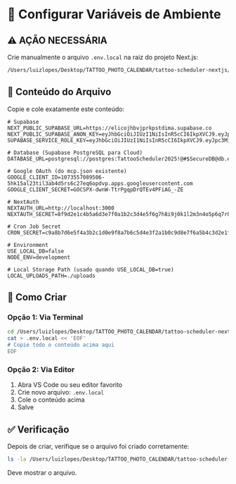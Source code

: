 # 🔐 Configurar Variáveis de Ambiente

## ⚠️ AÇÃO NECESSÁRIA

Crie manualmente o arquivo `.env.local` na raiz do projeto Next.js:

```bash
/Users/luizlopes/Desktop/TATTOO_PHOTO_CALENDAR/tattoo-scheduler-nextjs/.env.local
```

## 📝 Conteúdo do Arquivo

Copie e cole exatamente este conteúdo:

```env
# Supabase
NEXT_PUBLIC_SUPABASE_URL=https://elicojhbvjprkpstdima.supabase.co
NEXT_PUBLIC_SUPABASE_ANON_KEY=eyJhbGciOiJIUzI1NiIsInR5cCI6IkpXVCJ9.eyJpc3MiOiJzdXBhYmFzZSIsInJlZiI6ImVsaWNvamhidmpwcmtwc3RkaW1hIiwicm9sZSI6ImFub24iLCJpYXQiOjE3NjE5NDYwODksImV4cCI6MjA3NzUyMjA4OX0.BJAwGZr2hCaqDIrhxJNNPuVSA12Se8yMEGHBJcHznZE
SUPABASE_SERVICE_ROLE_KEY=eyJhbGciOiJIUzI1NiIsInR5cCI6IkpXVCJ9.eyJpc3MiOiJzdXBhYmFzZSIsInJlZiI6ImVsaWNvamhidmpwcmtwc3RkaW1hIiwicm9sZSI6InNlcnZpY2Vfcm9sZSIsImlhdCI6MTc2MTk0NjA4OSwiZXhwIjoyMDc3NTIyMDg5fQ.3xbntWnTdVzQatNvFEjlX5Yaja2F36iRcGKN4Lonmls

# Database (Supabase PostgreSQL para Cloud)
DATABASE_URL=postgresql://postgres:TattooScheduler2025!@#$SecureDB@db.elicojhbvjprkpstdima.supabase.co:5432/postgres

# Google OAuth (do mcp.json existente)
GOOGLE_CLIENT_ID=1073557089506-5hk15al23til3ab4d5rs6c27eq6opdvp.apps.googleusercontent.com
GOOGLE_CLIENT_SECRET=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

# NextAuth
NEXTAUTH_URL=http://localhost:3000
NEXTAUTH_SECRET=8f9d2e1c4b5a6d3e7f0a1b2c3d4e5f6g7h8i9j0k1l2m3n4o5p6q7r8s9t0u1v2w

# Cron Job Secret
CRON_SECRET=c9a8b7d6e5f4a3b2c1d0e9f8a7b6c5d4e3f2a1b0c9d8e7f6a5b4c3d2e1f0a9b8

# Environment
USE_LOCAL_DB=false
NODE_ENV=development

# Local Storage Path (usado quando USE_LOCAL_DB=true)
LOCAL_UPLOADS_PATH=./uploads
```

## 🚀 Como Criar

### Opção 1: Via Terminal
```bash
cd /Users/luizlopes/Desktop/TATTOO_PHOTO_CALENDAR/tattoo-scheduler-nextjs
cat > .env.local << 'EOF'
# Copie todo o conteúdo acima aqui
EOF
```

### Opção 2: Via Editor
1. Abra VS Code ou seu editor favorito
2. Crie novo arquivo: `.env.local`
3. Cole o conteúdo acima
4. Salve

## ✅ Verificação

Depois de criar, verifique se o arquivo foi criado corretamente:

```bash
ls -la /Users/luizlopes/Desktop/TATTOO_PHOTO_CALENDAR/tattoo-scheduler-nextjs/.env.local
```

Deve mostrar o arquivo.


